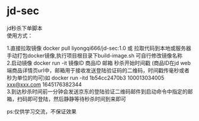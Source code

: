 # jd-sec
jd秒杀下单脚本  
使用方式：

1.直接拉取镜像 docker pull liyongqi666/jd-sec:1.0 或 拉取代码到本地或服务器手动打包docker镜像,执行项目根目录下build-image.sh 可自行修改镜像名称  
2.启动镜像  docker run -it 镜像ID 商品ID 邮箱 秒杀开始时间戳 (商品ID在jd web端商品详情页url中，邮箱用于接收发送登陆验证码的二维码，时间戳传毫秒或者秒为单位的均可)如 docker run -itd 1b54cc2470b3 100013034005 xxx@xxx.com 1645176382344   
3.到达秒杀时间前一分钟会发送京东的登陆验证二维码邮件到启动命令中指定的邮箱，扫码即可登陆，然后静静等待秒杀时间到来即可  

ps:仅供学习交流，不保证效果  
